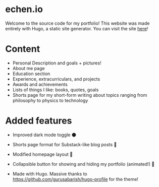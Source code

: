 # echen.io

Welcome to the source code for my portfolio! This website was made entirely with Hugo, a static site generator. You can visit the site [here](https://echen.io)!

# Content
- Personal Description and goals + pictures!
- About me page
- Education section
- Experience, extracurriculars, and projects
- Awards and achievements
- Lists of things I like: books, quotes, goals
- Shorts page for my short-form writing about topics ranging from philosophy to physics to technology

# Added features
- Improved dark mode toggle 🌑
- Shorts page format for Substack-like blog posts 📝
- Modified homepage layout 📄
- Collapsible button for showing and hiding my portfolio (animated!) 🙈

- Made with Hugo. Massive thanks to https://github.com/gurusabarish/hugo-profile for the theme!
